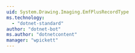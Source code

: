 ```yaml
---
uid: System.Drawing.Imaging.EmfPlusRecordType
ms.technology: 
  - "dotnet-standard"
author: "dotnet-bot"
ms.author: "dotnetcontent"
manager: "wpickett"
---
```

